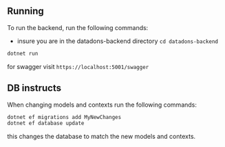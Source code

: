 ## Running
To run the backend, run the following commands:
- insure you are in the datadons-backend directory ```cd datadons-backend```

```sh
dotnet run
```

for swagger visit ```https://localhost:5001/swagger```

## DB instructs
When changing models and contexts run the following commands:
```sh
dotnet ef migrations add MyNewChanges
dotnet ef database update
```
this changes the database to match the new models and contexts. 